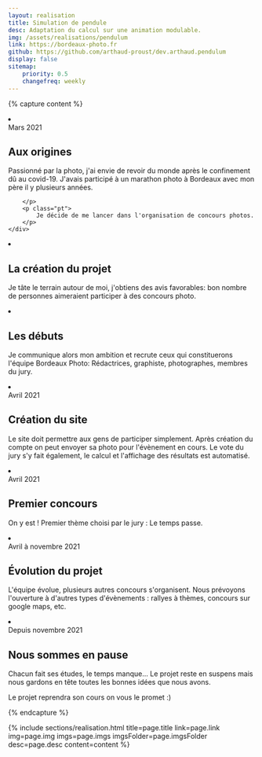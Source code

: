 ```yaml
---
layout: realisation
title: Simulation de pendule
desc: Adaptation du calcul sur une animation modulable.
img: /assets/realisations/pendulum
link: https://bordeaux-photo.fr
github: https://github.com/arthaud-proust/dev.arthaud.pendulum
display: false
sitemap: 
    priority: 0.5
    changefreq: weekly
---
```


{% capture content %}
<li class="swiper-slide" data-cover="/assets/realisations/pendulum.arthaud.dev/preview.jpg">
    <div class="intro-card">
        <span>Mars 2021</span>
        <h2>Aux origines</h2>
        <p>
            Passionné par la photo, j'ai envie de revoir du monde après le confinement dû au covid-19. J'avais participé à un marathon photo à Bordeaux avec mon père il y plusieurs années.<br>
            
        </p>
        <p class="pt">
            Je décide de me lancer dans l'organisation de concours photos.
        </p>
    </div>
</li>
<li class="swiper-slide" data-cover="/assets/realisations/pendulum.arthaud.dev/preview.jpg">
    <div class="intro-card">
        <h2>La création du projet</h2>
        <p>
            Je tâte le terrain autour de moi, j'obtiens des avis favorables: bon nombre de personnes aimeraient participer à des concours photo.
        </p>
    </div>
</li>
<li class="swiper-slide" data-cover="/assets/realisations/pendulum.arthaud.dev/preview.jpg">
    <div class="intro-card">
        <h2>Les débuts</h2>
        <p>
            Je communique alors mon ambition et recrute ceux qui constituerons l'équipe Bordeaux Photo: Rédactrices, graphiste, photographes, membres du jury.
        </p>
    </div>
</li>
<li class="swiper-slide" data-cover="/assets/realisations/pendulum.arthaud.dev/site.jpg">
    <div class="intro-card">
        <span>Avril 2021</span>
        <h2>Création du site</h2>
        <p>
            Le site doit permettre aux gens de participer simplement. Après création du compte on peut envoyer sa photo pour l'évènement en cours.
            Le vote du jury s'y fait également, le calcul et l'affichage des résultats est automatisé.
        </p>
    </div>
</li>
<li class="swiper-slide" data-cover="/assets/realisations/pendulum.arthaud.dev/premier-concours.jpg">
    <div class="intro-card">
        <span>Avril 2021</span>
        <h2>Premier concours</h2>
        <p>
            On y est ! Premier thème choisi par le jury : Le temps passe.
        </p>
    </div>
</li>
<li class="swiper-slide" data-cover="/assets/realisations/pendulum.arthaud.dev/site.jpg">
    <div class="intro-card">
        <span>Avril à novembre 2021</span>
        <h2>Évolution du projet</h2>
        <p>
            L'équipe évolue, plusieurs autres concours s'organisent. Nous prévoyons l'ouverture à d'autres types d'évènements : rallyes à thèmes, concours sur google maps, etc.
        </p>
    </div>
</li>
<li class="swiper-slide" data-cover="/assets/realisations/pendulum.arthaud.dev/pause.jpg">
    <div class="intro-card">
        <span>Depuis novembre 2021</span>
        <h2>Nous sommes en pause</h2>
        <p>
            Chacun fait ses études, le temps manque... Le projet reste en suspens mais nous gardons en tête toutes les bonnes idées que nous avons.
        </p>
        <p class="pt">
            Le projet reprendra son cours on vous le promet :)
        </p>
    </div>
</li>
{% endcapture %}

{% 
    include sections/realisation.html
    title=page.title
    link=page.link
    img=page.img
    imgs=page.imgs
    imgsFolder=page.imgsFolder
    desc=page.desc
    content=content
%}

